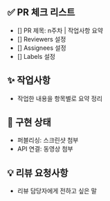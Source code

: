 ## ✅ PR 체크 리스트

- [] PR 제목: n주차 | 작업사항 요약
- [] Reviewers 설정
- [] Assignees 설정
- [] Labels 설정

## ✨ 작업사항

- 작업한 내용을 항목별로 요약 정리

## 📸 구현 상태

- 퍼블리싱: 스크린샷 첨부
- API 연결: 동영상 첨부

## 💡 리뷰 요청사항

- 리뷰 담당자에게 전하고 싶은 말
